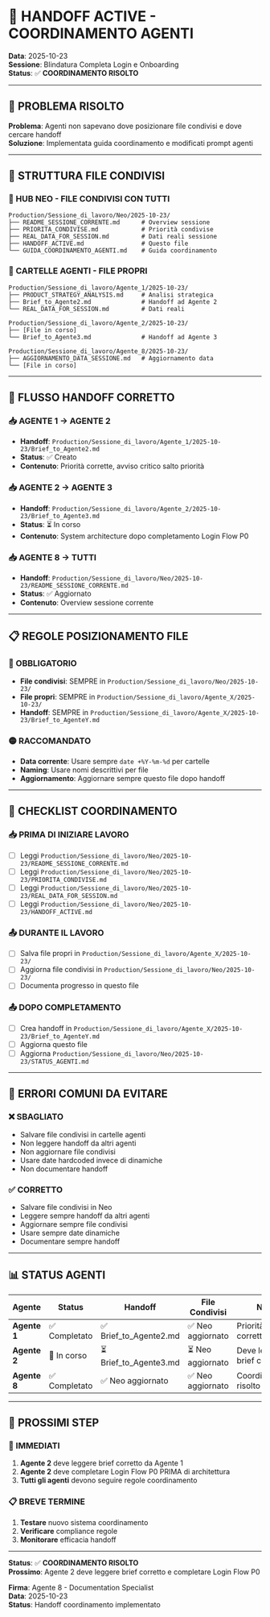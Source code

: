# 🔄 HANDOFF ACTIVE - COORDINAMENTO AGENTI

**Data**: 2025-10-23  
**Sessione**: Blindatura Completa Login e Onboarding  
**Status**: ✅ **COORDINAMENTO RISOLTO**

---

## 🎯 PROBLEMA RISOLTO

**Problema**: Agenti non sapevano dove posizionare file condivisi e dove cercare handoff  
**Soluzione**: Implementata guida coordinamento e modificati prompt agenti

---

## 📁 STRUTTURA FILE CONDIVISI

### **🔗 HUB NEO - FILE CONDIVISI CON TUTTI**
```
Production/Sessione_di_lavoro/Neo/2025-10-23/
├── README_SESSIONE_CORRENTE.md      # Overview sessione
├── PRIORITA_CONDIVISE.md            # Priorità condivise
├── REAL_DATA_FOR_SESSION.md         # Dati reali sessione
├── HANDOFF_ACTIVE.md                # Questo file
└── GUIDA_COORDINAMENTO_AGENTI.md    # Guida coordinamento
```

### **📂 CARTELLE AGENTI - FILE PROPRI**
```
Production/Sessione_di_lavoro/Agente_1/2025-10-23/
├── PRODUCT_STRATEGY_ANALYSIS.md     # Analisi strategica
├── Brief_to_Agente2.md              # Handoff ad Agente 2
└── REAL_DATA_FOR_SESSION.md         # Dati reali

Production/Sessione_di_lavoro/Agente_2/2025-10-23/
├── [File in corso]
└── Brief_to_Agente3.md              # Handoff ad Agente 3

Production/Sessione_di_lavoro/Agente_8/2025-10-23/
├── AGGIORNAMENTO_DATA_SESSIONE.md   # Aggiornamento data
└── [File in corso]
```

---

## 🔄 FLUSSO HANDOFF CORRETTO

### **📥 AGENTE 1 → AGENTE 2**
- **Handoff**: `Production/Sessione_di_lavoro/Agente_1/2025-10-23/Brief_to_Agente2.md`
- **Status**: ✅ Creato
- **Contenuto**: Priorità corrette, avviso critico salto priorità

### **📥 AGENTE 2 → AGENTE 3**
- **Handoff**: `Production/Sessione_di_lavoro/Agente_2/2025-10-23/Brief_to_Agente3.md`
- **Status**: ⏳ In corso
- **Contenuto**: System architecture dopo completamento Login Flow P0

### **📥 AGENTE 8 → TUTTI**
- **Handoff**: `Production/Sessione_di_lavoro/Neo/2025-10-23/README_SESSIONE_CORRENTE.md`
- **Status**: ✅ Aggiornato
- **Contenuto**: Overview sessione corrente

---

## 📋 REGOLE POSIZIONAMENTO FILE

### **🔴 OBBLIGATORIO**
- **File condivisi**: SEMPRE in `Production/Sessione_di_lavoro/Neo/2025-10-23/`
- **File propri**: SEMPRE in `Production/Sessione_di_lavoro/Agente_X/2025-10-23/`
- **Handoff**: SEMPRE in `Production/Sessione_di_lavoro/Agente_X/2025-10-23/Brief_to_AgenteY.md`

### **🟡 RACCOMANDATO**
- **Data corrente**: Usare sempre `date +%Y-%m-%d` per cartelle
- **Naming**: Usare nomi descrittivi per file
- **Aggiornamento**: Aggiornare sempre questo file dopo handoff

---

## 🎯 CHECKLIST COORDINAMENTO

### **📥 PRIMA DI INIZIARE LAVORO**
- [ ] Leggi `Production/Sessione_di_lavoro/Neo/2025-10-23/README_SESSIONE_CORRENTE.md`
- [ ] Leggi `Production/Sessione_di_lavoro/Neo/2025-10-23/PRIORITA_CONDIVISE.md`
- [ ] Leggi `Production/Sessione_di_lavoro/Neo/2025-10-23/REAL_DATA_FOR_SESSION.md`
- [ ] Leggi `Production/Sessione_di_lavoro/Neo/2025-10-23/HANDOFF_ACTIVE.md`

### **📤 DURANTE IL LAVORO**
- [ ] Salva file propri in `Production/Sessione_di_lavoro/Agente_X/2025-10-23/`
- [ ] Aggiorna file condivisi in `Production/Sessione_di_lavoro/Neo/2025-10-23/`
- [ ] Documenta progresso in questo file

### **📤 DOPO COMPLETAMENTO**
- [ ] Crea handoff in `Production/Sessione_di_lavoro/Agente_X/2025-10-23/Brief_to_AgenteY.md`
- [ ] Aggiorna questo file
- [ ] Aggiorna `Production/Sessione_di_lavoro/Neo/2025-10-23/STATUS_AGENTI.md`

---

## 🚨 ERRORI COMUNI DA EVITARE

### **❌ SBAGLIATO**
- Salvare file condivisi in cartelle agenti
- Non leggere handoff da altri agenti
- Non aggiornare file condivisi
- Usare date hardcoded invece di dinamiche
- Non documentare handoff

### **✅ CORRETTO**
- Salvare file condivisi in Neo
- Leggere sempre handoff da altri agenti
- Aggiornare sempre file condivisi
- Usare sempre date dinamiche
- Documentare sempre handoff

---

## 📊 STATUS AGENTI

| Agente | Status | Handoff | File Condivisi | Note |
|--------|--------|---------|----------------|------|
| **Agente 1** | ✅ Completato | ✅ Brief_to_Agente2.md | ✅ Neo aggiornato | Priorità corrette |
| **Agente 2** | 🔄 In corso | ⏳ Brief_to_Agente3.md | ⏳ Neo aggiornato | Deve leggere brief corretto |
| **Agente 8** | ✅ Completato | ✅ Neo aggiornato | ✅ Neo aggiornato | Coordinamento risolto |

---

## 🎯 PROSSIMI STEP

### **🚀 IMMEDIATI**
1. **Agente 2** deve leggere brief corretto da Agente 1
2. **Agente 2** deve completare Login Flow P0 PRIMA di architettura
3. **Tutti gli agenti** devono seguire regole coordinamento

### **📋 BREVE TERMINE**
1. **Testare** nuovo sistema coordinamento
2. **Verificare** compliance regole
3. **Monitorare** efficacia handoff

---

**Status**: ✅ **COORDINAMENTO RISOLTO**  
**Prossimo**: Agente 2 deve leggere brief corretto e completare Login Flow P0

**Firma**: Agente 8 - Documentation Specialist  
**Data**: 2025-10-23  
**Status**: Handoff coordinamento implementato

